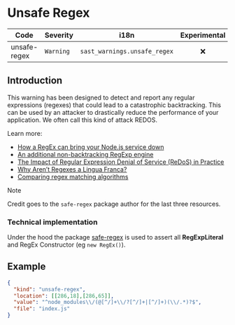 # Unsafe Regex

| Code | Severity | i18n | Experimental |
| --- | --- | --- | :-: |
| unsafe-regex | `Warning` | `sast_warnings.unsafe_regex` | ❌ | 

## Introduction

This warning has been designed to detect and report any regular expressions (regexes) that could lead to a catastrophic backtracking.  This can be used by an attacker to drastically reduce the performance of your application. We often call this kind of attack REDOS.

Learn more:
- [How a RegEx can bring your Node.js service down](https://lirantal.medium.com/node-js-pitfalls-how-a-regex-can-bring-your-system-down-cbf1dc6c4e02)
- [An additional non-backtracking RegExp engine](https://v8.dev/blog/non-backtracking-regexp)
- [The Impact of Regular Expression Denial of Service (ReDoS) in Practice](https://infosecwriteups.com/introduction-987fdc4c7b0)
- [Why Aren’t Regexes a Lingua Franca?](https://davisjam.medium.com/why-arent-regexes-a-lingua-franca-esecfse19-a36348df3a2)
- [Comparing regex matching algorithms](https://swtch.com/~rsc/regexp/regexp1.html)

> [!NOTE]
> Credit goes to the `safe-regex` package author for the last three resources.

### Technical implementation

Under the hood the package [safe-regex](https://github.com/davisjam/safe-regex) is used to assert all **RegExpLiteral** and RegEx Constructor (eg `new RegEx()`).

## Example

```json
{
  "kind": "unsafe-regex",
  "location": [[286,18],[286,65]],
  "value": "^node_modules\\/(@[^/]+\\/?[^/]+|[^/]+)(\\/.*)?$",
  "file": "index.js"
}
```
